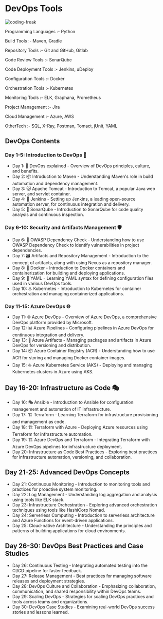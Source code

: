 # DevOps Tools
![coding-freak](https://github.com/ankitsahoo/DevOps/assets/72622752/93e8011d-f780-4318-a3b0-1b3842875dfd)

Programming Languages :-  Python

Build Tools :- Maven, Gradle

Repository Tools :- Git and GitHub, Gitlab

Code Review Tools :- SonarQube

Code Deployment Tools :- Jenkins, uDeploy

Configuration Tools :-  Docker

Orchestration Tools :-  Kubernetes

Monitoring Tools :- ELK, Graphana, Prometheus

Project Management :-  Jira

Cloud Management :- Azure, AWS

OtherTech :- SQL, X-Ray, Postman, Tomact, jUnit, YAML


## DevOps Contents

### Day 1-5: Introduction to DevOps 🔄
- Day 1: 🔄 DevOps explained - Overview of DevOps principles, culture, and benefits.
- Day 2: 📦 Introduction to Maven - Understanding Maven's role in build automation and dependency management.
- Day 3: 🐱 Apache Tomcat - Introduction to Tomcat, a popular Java web server, and servlet container.
- Day 4: 🚀 Jenkins - Setting up Jenkins, a leading open-source automation server, for continuous integration and delivery.
- Day 5: 🎯 SonarQube - Introduction to SonarQube for code quality analysis and continuous inspection.

### Day 6-10: Security and Artifacts Management 🛡️
- Day 6: 🧪 OWASP Dependency Check - Understanding how to use OWASP Dependency Check to identify vulnerabilities in project dependencies.
- Day 7: 🗃️ Artifacts and Repository Management - Introduction to the concept of artifacts, along with using Nexus as a repository manager.
- Day 8: 🐳 Docker - Introduction to Docker containers and containerization for building and deploying applications.
- Day 9: 📄 YAML - Learning YAML syntax for defining configuration files used in various DevOps tools.
- Day 10: ⚓ Kubernetes - Introduction to Kubernetes for container orchestration and managing containerized applications.

### Day 11-15: Azure DevOps 🌐
- Day 11: 🌐 Azure DevOps - Overview of Azure DevOps, a comprehensive DevOps platform provided by Microsoft.
- Day 12: 📊 Azure Pipelines - Configuring pipelines in Azure DevOps for continuous integration and delivery.
- Day 13: 🎨 Azure Artifacts - Managing packages and artifacts in Azure DevOps for versioning and distribution.
- Day 14: 📦 Azure Container Registry (ACR) - Understanding how to use ACR for storing and managing Docker container images.
- Day 15: ⛵ Azure Kubernetes Service (AKS) - Deploying and managing Kubernetes clusters in Azure using AKS.

## Day 16-20: Infrastructure as Code 🎭

- Day 16: 🎭 Ansible - Introduction to Ansible for configuration management and automation of IT infrastructure.
- Day 17: 🏗️ Terraform - Learning Terraform for infrastructure provisioning and management as code.
- Day 18: 🏗️ Terraform with Azure - Deploying Azure resources using Terraform for infrastructure automation.
- Day 19: 🏗️ Azure DevOps and Terraform - Integrating Terraform with Azure DevOps pipelines for infrastructure deployment.
- Day 20: Infrastructure as Code Best Practices - Exploring best practices for infrastructure automation, versioning, and collaboration.

## Day 21-25: Advanced DevOps Concepts 

- Day 21: Continuous Monitoring - Introduction to monitoring tools and practices for proactive system monitoring.
- Day 22: Log Management - Understanding log aggregation and analysis using tools like ELK stack.
- Day 23: Infrastructure Orchestration - Exploring advanced orchestration techniques using tools like HashiCorp Nomad.
- Day 24: Serverless Computing - Introduction to serverless architecture and Azure Functions for event-driven applications.
- Day 25: Cloud-native Architecture - Understanding the principles and patterns of building applications for cloud environments.

## Day 26-30: DevOps Best Practices and Case Studies

- Day 26: Continuous Testing - Integrating automated testing into the CI/CD pipeline for faster feedback.
- Day 27: Release Management - Best practices for managing software releases and deployment strategies.
- Day 28: DevOps Culture and Collaboration - Emphasizing collaboration, communication, and shared responsibility within DevOps teams.
- Day 29: Scaling DevOps - Strategies for scaling DevOps practices and tools across teams and organizations.
- Day 30: DevOps Case Studies - Examining real-world DevOps success stories and lessons learned.
